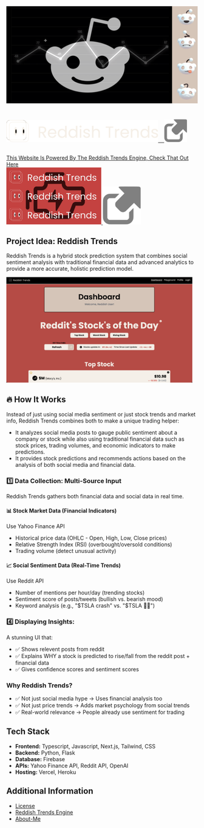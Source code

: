 <img src="./public/readme_preview.png" alt="media-logo" width="1000"/>

#

<a href="https://reddishtrends.com">
<img src="./public/logo-w-text.svg" alt="logo" width="400"/>
&nbsp&nbsp&nbsp<img src="./public/linkgrey.png" alt="Home" width="60"/>
</a>

##

<a href="https://github.com/HaiderMalikk/Reddish-Trends-Engine">This Website Is Powered By The Reddish Trends Engine, Check That Out Here </br>
<img src="./public/engine.png" alt="logo" width="250"/>
<img src="./public/linkgrey.png" alt="Home" width="100"/>
</a>

## Project Idea: Reddish Trends

Reddish Trends is a hybrid stock prediction system that combines social sentiment analysis with traditional financial data and advanced analytics to provide a more accurate, holistic prediction model.

<img src="./public/website_preview.png" alt="logo" width="490"/>

## 🔥 How It Works

Instead of just using social media sentiment or just stock trends and market info, Reddish Trends combines both to make a unique trading helper:
- It analyzes social media posts to gauge public sentiment about a company or stock while also using traditional financial data such as stock prices, trading volumes, and economic indicators to make predictions.
- It provides stock predictions and recommends actions based on the analysis of both social media and financial data.

### 1️⃣ Data Collection: Multi-Source Input

Reddish Trends gathers both financial data and social data in real time.

#### 📊 Stock Market Data (Financial Indicators)

Use Yahoo Finance API
- Historical price data (OHLC - Open, High, Low, Close prices)
- Relative Strength Index (RSI) (overbought/oversold conditions)
- Trading volume (detect unusual activity)

#### 📈 Social Sentiment Data (Real-Time Trends)

Use Reddit API
- Number of mentions per hour/day (trending stocks)
- Sentiment score of posts/tweets (bullish vs. bearish mood)
- Keyword analysis (e.g., "$TSLA crash" vs. "$TSLA 🚀🚀")


### 4️⃣ Displaying Insights: 

A stunning UI that:
- ✅ Shows relevent posts from reddit
- ✅ Explains WHY a stock is predicted to rise/fall from the reddit post + financial data
- ✅ Gives confidence scores and sentiment scores

### Why Reddish Trends?

- ✅ Not just social media hype → Uses financial analysis too
- ✅ Not just price trends → Adds market psychology from social trends
- ✅ Real-world relevance → People already use sentiment for trading

## Tech Stack

- **Frontend:** Typescript, Javascript, Next.js, Tailwind, CSS
- **Backend:** Python, Flask
- **Database:** Firebase
- **APIs:** Yahoo Finance API, Reddit API, OpenAI
- **Hosting:** Vercel, Heroku

## Additional Information

- [License](Licence)
- [Reddish Trends Engine](https://github.com/HaiderMalikk/Reddish-Trends-Engine)
- [About-Me](https://www.haidercodes.com)
